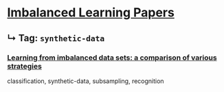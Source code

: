 # [Imbalanced Learning Papers](../README.md)
## ↳ Tag: `synthetic-data`

### [Learning from imbalanced data sets: a comparison of various strategies](japkowicz2000learning.md)

classification, synthetic-data, subsampling, recognition